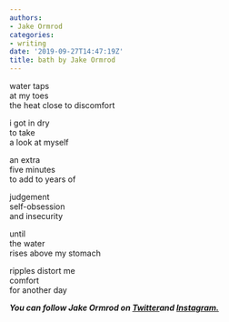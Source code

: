 ```yaml
---
authors:
- Jake Ormrod
categories:
- writing
date: '2019-09-27T14:47:19Z'
title: bath by Jake Ormrod
---
```

water taps<br>
at my toes<br>
the heat close to discomfort<br>

i got in dry<br>
to take<br>
a look at myself<br>

an extra<br>
five minutes<br>
to add to years of<br>

judgement<br>
self-obsession<br>
and insecurity<br>

until<br>
the water<br>
rises above my stomach<br>

ripples distort me<br>
comfort<br>
for another day<br>

**_You can follow Jake Ormrod on [Twitter](https://twitter.com/Jake_Ormrod "")and [Instagram.](https://www.instagram.com/generationzer0mag/ "")_**